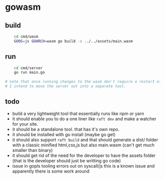 # gowasm

## build

```sh
    cd cmd/wasm
    GOOS=js GOARCH=wasm go build -o ../../assets/main.wasm
```

## run

```sh
    cd cmd/server
    go run main.go
    
# note that once running changes to the wasm don't require a restart of the server
# I intend to move the server out into a separate tool.
```

## todo
- build a very lightweight tool that essentially runs like npm or yarn
- it should enable you to do a one liner like `raft dev` and make a watcher for your site.
- it should be a standalone tool. that has it's own repo.
- it should be installed with go install (maybe go get)
- it should also support `raft build` and that should generate a dist/ folder with a classic minified html,css,js but also main.wasm  (can't get much smaller than binary)
- it should get rid of the need for the developer to have the assets folder (that is the developer should just be writting go code)
- issue in gopls tooling errors out on syscall/js this is a known issue and apparently there is some work around
